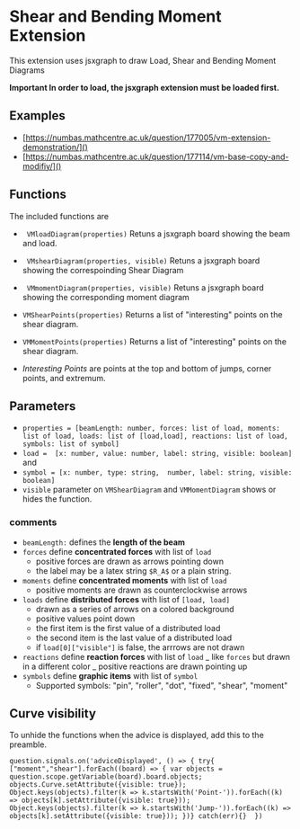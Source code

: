 # Shear and Bending Moment Extension

This extension uses jsxgraph to draw Load, Shear and Bending Moment Diagrams

**Important In order to load, the jsxgraph extension must be loaded first.**

## Examples

- [https://numbas.mathcentre.ac.uk/question/177005/vm-extension-demonstration/]()
- [https://numbas.mathcentre.ac.uk/question/177114/vm-base-copy-and-modifiy/]()

## Functions

The included functions are

- ` VMloadDiagram(properties)` Retuns a jsxgraph board showing the beam and load.
- ` VMshearDiagram(properties, visible)` Retuns a jsxgraph board showing the correspoinding Shear Diagram
- ` VMmomentDiagram(properties, visible)` Retuns a jsxgraph board showing the corresponding moment diagram
- `VMShearPoints(properties)` Returns a list of "interesting" points on the shear diagram.
- `VMMomentPoints(properties)` Returns a list of "interesting" points on the shear diagram.

- _Interesting Points_ are points at the top and bottom of jumps, corner points, and extremum.

## Parameters

- `properties = [beamLength: number, forces: list of load, moments: list of load, loads: list of [load,load], reactions: list of load, symbols: list of symbol]`
- `load =  [x: number, value: number, label: string, visible: boolean]` and
- `symbol = [x: number, type: string,  number, label: string, visible: boolean]`
- `visible` parameter on `VMShearDiagram` and `VMMomentDiagram` shows or hides the function.

### comments

- `beamLength:` defines the **length of the beam**
- `forces` define **concentrated forces** with list of `load`
  - positive forces are drawn as arrows pointing down
  - the label may be a latex string `$R_A$` or a plain string.
- `moments` define **concentrated moments** with list of `load`
  - positive moments are drawn as counterclockwise arrows
- `loads` define **distributed forces** with list of `[load, load]`
  - drawn as a series of arrows on a colored background
  - positive values point down
  - the first item is the first value of a distributed load
  - the second item is the last value of a distributed load
  - if `load[0]["visible"]` is false, the arrrows are not drawn
- `reactions` define **reaction forces** with list of `load`
  _ like `forces` but drawn in a different color
  _ positive reactions are drawn pointing up
- `symbols` define **graphic items** with list of `symbol`
  - Supported symbols: "pin", "roller", "dot", "fixed", "shear", "moment"

## Curve visibility

To unhide the functions when the advice is displayed, add this to the preamble.

`question.signals.on('adviceDisplayed', () => {
  try{
    ["moment","shear"].forEach((board) => {
    var objects = question.scope.getVariable(board).board.objects;
    objects.Curve.setAttribute({visible: true});
    Object.keys(objects).filter(k => k.startsWith('Point-')).forEach((k) => objects[k].setAttribute({visible: true}));
    Object.keys(objects).filter(k => k.startsWith('Jump-')).forEach((k) => objects[k].setAttribute({visible: true}));
  })}
  catch(err){} 
})`